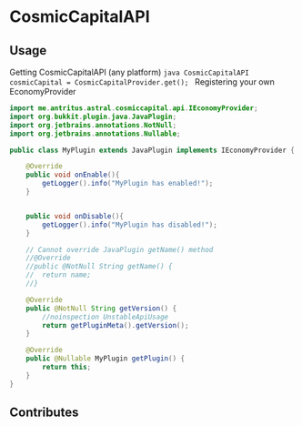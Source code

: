 # CosmicCapitalAPI
## Usage
Getting CosmicCapitalAPI (any platform)
<code>java
CosmicCapitalAPI cosmicCapital = CosmicCapitalProvider.get();
</code>
Registering your own EconomyProvider
```java
import me.antritus.astral.cosmiccapital.api.IEconomyProvider;
import org.bukkit.plugin.java.JavaPlugin;
import org.jetbrains.annotations.NotNull;
import org.jetbrains.annotations.Nullable;

public class MyPlugin extends JavaPlugin implements IEconomyProvider {

	@Override
	public void onEnable(){
		getLogger().info("MyPlugin has enabled!");
	}


	public void onDisable(){
		getLogger().info("MyPlugin has disabled!");
	}

	// Cannot override JavaPlugin getName() method
	//@Override
	//public @NotNull String getName() {
	//	return name;
	//}

	@Override
	public @NotNull String getVersion() {
		//noinspection UnstableApiUsage
		return getPluginMeta().getVersion();
	}

	@Override
	public @Nullable MyPlugin getPlugin() {
		return this;
	}
}

```

## Contributes
